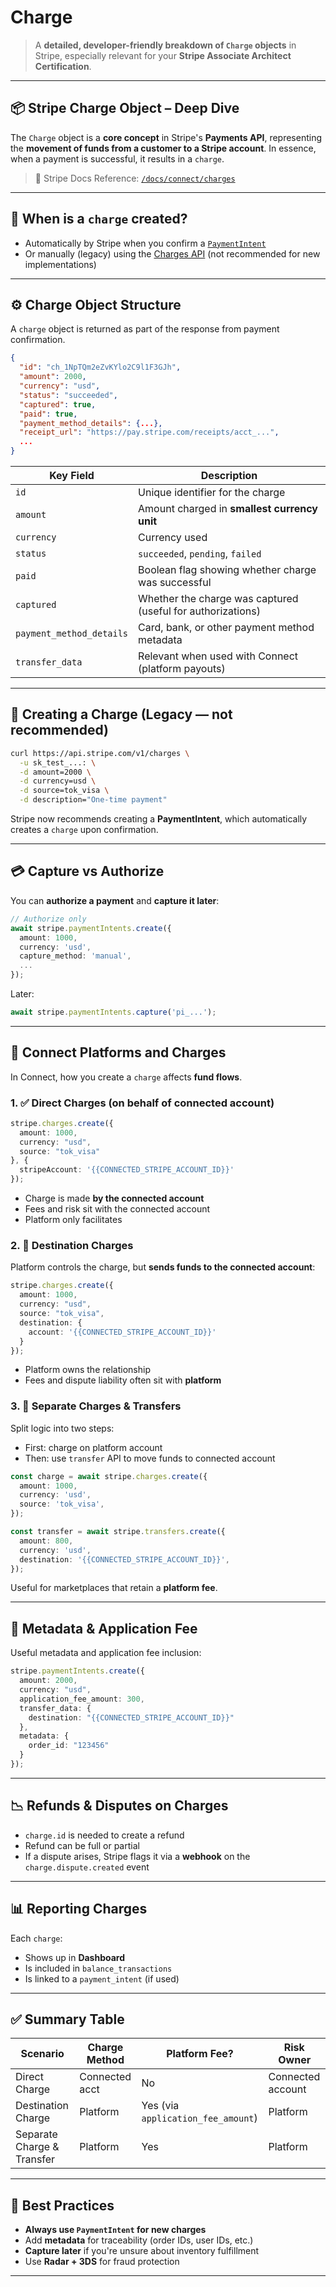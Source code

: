 # Charge

> A **detailed, developer-friendly breakdown of `Charge` objects** in Stripe, especially relevant for your **Stripe Associate Architect Certification**.

---

## 📦 Stripe Charge Object – Deep Dive

The `Charge` object is a **core concept** in Stripe's **Payments API**, representing the **movement of funds from a customer to a Stripe account**. In essence, when a payment is successful, it results in a `charge`.

> 🔗 Stripe Docs Reference: [`/docs/connect/charges`](https://docs.stripe.com/connect/charges)

---

## 🧠 When is a `charge` created?

* Automatically by Stripe when you confirm a [`PaymentIntent`](https://stripe.com/docs/api/payment_intents)
* Or manually (legacy) using the [Charges API](https://stripe.com/docs/payments/charges) (not recommended for new implementations)

---

## ⚙️ Charge Object Structure

A `charge` object is returned as part of the response from payment confirmation.

```json
{
  "id": "ch_1NpTQm2eZvKYlo2C9l1F3GJh",
  "amount": 2000,
  "currency": "usd",
  "status": "succeeded",
  "captured": true,
  "paid": true,
  "payment_method_details": {...},
  "receipt_url": "https://pay.stripe.com/receipts/acct_...",
  ...
}
```

| Key Field                | Description                                                 |
| ------------------------ | ----------------------------------------------------------- |
| `id`                     | Unique identifier for the charge                            |
| `amount`                 | Amount charged in **smallest currency unit**                |
| `currency`               | Currency used                                               |
| `status`                 | `succeeded`, `pending`, `failed`                            |
| `paid`                   | Boolean flag showing whether charge was successful          |
| `captured`               | Whether the charge was captured (useful for authorizations) |
| `payment_method_details` | Card, bank, or other payment method metadata                |
| `transfer_data`          | Relevant when used with Connect (platform payouts)          |

---

## 🧾 Creating a Charge (Legacy — not recommended)

```bash
curl https://api.stripe.com/v1/charges \
  -u sk_test_...: \
  -d amount=2000 \
  -d currency=usd \
  -d source=tok_visa \
  -d description="One-time payment"
```

Stripe now recommends creating a **PaymentIntent**, which automatically creates a `charge` upon confirmation.

---

## 💳 Capture vs Authorize

You can **authorize a payment** and **capture it later**:

```ts
// Authorize only
await stripe.paymentIntents.create({
  amount: 1000,
  currency: 'usd',
  capture_method: 'manual',
  ...
});
```

Later:

```ts
await stripe.paymentIntents.capture('pi_...');
```

---

## 🤝 Connect Platforms and Charges

In Connect, how you create a `charge` affects **fund flows**.

### 1. ✅ Direct Charges (on behalf of connected account)

```ts
stripe.charges.create({
  amount: 1000,
  currency: "usd",
  source: "tok_visa"
}, {
  stripeAccount: '{{CONNECTED_STRIPE_ACCOUNT_ID}}'
});
```

* Charge is made **by the connected account**
* Fees and risk sit with the connected account
* Platform only facilitates

### 2. 🔄 Destination Charges

Platform controls the charge, but **sends funds to the connected account**:

```ts
stripe.charges.create({
  amount: 1000,
  currency: "usd",
  source: "tok_visa",
  destination: {
    account: '{{CONNECTED_STRIPE_ACCOUNT_ID}}'
  }
});
```

* Platform owns the relationship
* Fees and dispute liability often sit with **platform**

### 3. 💸 Separate Charges & Transfers

Split logic into two steps:

* First: charge on platform account
* Then: use `transfer` API to move funds to connected account

```ts
const charge = await stripe.charges.create({
  amount: 1000,
  currency: 'usd',
  source: 'tok_visa',
});

const transfer = await stripe.transfers.create({
  amount: 800,
  currency: 'usd',
  destination: '{{CONNECTED_STRIPE_ACCOUNT_ID}}',
});
```

Useful for marketplaces that retain a **platform fee**.

---

## 🪪 Metadata & Application Fee

Useful metadata and application fee inclusion:

```ts
stripe.paymentIntents.create({
  amount: 2000,
  currency: "usd",
  application_fee_amount: 300,
  transfer_data: {
    destination: "{{CONNECTED_STRIPE_ACCOUNT_ID}}"
  },
  metadata: {
    order_id: "123456"
  }
});
```

---

## 📉 Refunds & Disputes on Charges

* `charge.id` is needed to create a refund
* Refund can be full or partial
* If a dispute arises, Stripe flags it via a **webhook** on the `charge.dispute.created` event

---

## 📊 Reporting Charges

Each `charge`:

* Shows up in **Dashboard**
* Is included in `balance_transactions`
* Is linked to a `payment_intent` (if used)

---

## ✅ Summary Table

| Scenario                   | Charge Method  | Platform Fee?                      | Risk Owner        |
| -------------------------- | -------------- | ---------------------------------- | ----------------- |
| Direct Charge              | Connected acct | No                                 | Connected account |
| Destination Charge         | Platform       | Yes (via `application_fee_amount`) | Platform          |
| Separate Charge & Transfer | Platform       | Yes                                | Platform          |

---

## 📘 Best Practices

* **Always use `PaymentIntent` for new charges**
* Add **metadata** for traceability (order IDs, user IDs, etc.)
* **Capture later** if you're unsure about inventory fulfillment
* Use **Radar + 3DS** for fraud protection

---
